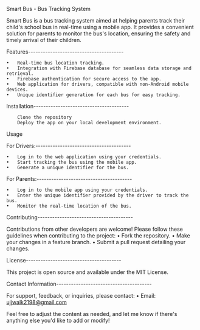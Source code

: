 Smart Bus - Bus Tracking System

Smart Bus is a bus tracking system aimed at helping parents track their child's school bus in real-time using a mobile app. It provides a convenient solution for parents to monitor the bus's location, ensuring the safety and timely arrival of their children.


Features---------------------------------------

	•	Real-time bus location tracking.
	•	Integration with Firebase database for seamless data storage and retrieval.
	•	Firebase authentication for secure access to the app.
	•	Web application for drivers, compatible with non-Android mobile devices.
	•	Unique identifier generation for each bus for easy tracking.

 
Installation---------------------------------------

		Clone the repository
		Deploy the app on your local development environment.
Usage


For Drivers:---------------------------------------

	•	Log in to the web application using your credentials.
	•	Start tracking the bus using the mobile app.
	•	Generate a unique identifier for the bus.

 
For Parents:---------------------------------------

	•	Log in to the mobile app using your credentials.
	•	Enter the unique identifier provided by the driver to track the bus.
	•	Monitor the real-time location of the bus.

 
Contributing---------------------------------------

Contributions from other developers are welcome! Please follow these guidelines when contributing to the project:
	•	Fork the repository.
	•	Make your changes in a feature branch.
	•	Submit a pull request detailing your changes.

 
License---------------------------------------

This project is open source and available under the MIT License.


Contact Information---------------------------------------

For support, feedback, or inquiries, please contact:
	•	Email: ujjwalk2198@gmail.com

 

Feel free to adjust the content as needed, and let me know if there's anything else you'd like to add or modify!

